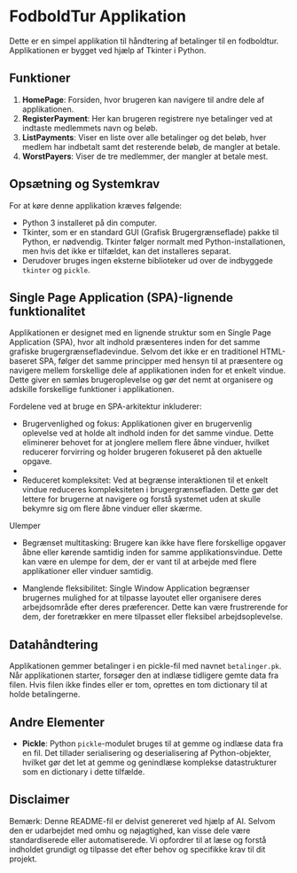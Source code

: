 # FodboldTur Applikation

Dette er en simpel applikation til håndtering af betalinger til en fodboldtur. Applikationen er bygget ved hjælp af Tkinter i Python.

## Funktioner

1. **HomePage**: Forsiden, hvor brugeren kan navigere til andre dele af applikationen.
2. **RegisterPayment**: Her kan brugeren registrere nye betalinger ved at indtaste medlemmets navn og beløb.
3. **ListPayments**: Viser en liste over alle betalinger og det beløb, hver medlem har indbetalt samt det resterende beløb, de mangler at betale.
4. **WorstPayers**: Viser de tre medlemmer, der mangler at betale mest.

## Opsætning og Systemkrav

For at køre denne applikation kræves følgende:

- Python 3 installeret på din computer.
- Tkinter, som er en standard GUI (Grafisk Brugergrænseflade) pakke til Python, er nødvendig. Tkinter følger normalt med Python-installationen, men hvis det ikke er tilfældet, kan det installeres separat.
- Derudover bruges ingen eksterne biblioteker ud over de indbyggede `tkinter` og `pickle`.

## Single Page Application (SPA)-lignende funktionalitet

Applikationen er designet med en lignende struktur som en Single Page Application (SPA), hvor alt indhold præsenteres inden for det samme grafiske brugergrænsefladevindue. Selvom det ikke er en traditionel HTML-baseret SPA, følger det samme principper med hensyn til at præsentere og navigere mellem forskellige dele af applikationen inden for et enkelt vindue. Dette giver en sømløs brugeroplevelse og gør det nemt at organisere og adskille forskellige funktioner i applikationen.

Fordelene ved at bruge en SPA-arkitektur inkluderer:

- Brugervenlighed og fokus: Applikationen giver en brugervenlig oplevelse ved at holde alt indhold inden for det samme vindue. Dette eliminerer behovet for at jonglere mellem flere åbne vinduer, hvilket reducerer forvirring og holder brugeren fokuseret på den aktuelle opgave.
- 
- Reduceret kompleksitet: Ved at begrænse interaktionen til et enkelt vindue reduceres kompleksiteten i brugergrænsefladen. Dette gør det lettere for brugerne at navigere og forstå systemet uden at skulle bekymre sig om flere åbne vinduer eller skærme.

Ulemper
- Begrænset multitasking: Brugere kan ikke have flere forskellige opgaver åbne eller kørende samtidig inden for samme applikationsvindue. Dette kan være en ulempe for dem, der er vant til at arbejde med flere applikationer eller vinduer samtidig.

- Manglende fleksibilitet: Single Window Application begrænser brugernes mulighed for at tilpasse layoutet eller organisere deres arbejdsområde efter deres præferencer. Dette kan være frustrerende for dem, der foretrækker en mere tilpasset eller fleksibel arbejdsoplevelse.


## Datahåndtering

Applikationen gemmer betalinger i en pickle-fil med navnet `betalinger.pk`. Når applikationen starter, forsøger den at indlæse tidligere gemte data fra filen. Hvis filen ikke findes eller er tom, oprettes en tom dictionary til at holde betalingerne.

## Andre Elementer

- **Pickle**: Python `pickle`-modulet bruges til at gemme og indlæse data fra en fil. Det tillader serialisering og deserialisering af Python-objekter, hvilket gør det let at gemme og genindlæse komplekse datastrukturer som en dictionary i dette tilfælde.


## Disclaimer
Bemærk: Denne README-fil er delvist genereret ved hjælp af AI. Selvom den er udarbejdet med omhu og nøjagtighed, kan visse dele være standardiserede eller automatiserede. Vi opfordrer til at læse og forstå indholdet grundigt og tilpasse det efter behov og specifikke krav til dit projekt.
